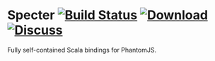 # Specter [![Build Status](https://travis-ci.org/michaelahlers/michaelahlers-specter.svg?branch=master)](https://travis-ci.org/michaelahlers/michaelahlers-specter) [![Download](https://api.bintray.com/packages/michaelahlers/maven/michaelahlers-specter/images/download.svg) ](https://bintray.com/michaelahlers/maven/michaelahlers-specter/_latestVersion) [![Discuss](https://badges.gitter.im/michaelahlers/michaelahlers-specter.svg)](https://gitter.im/michaelahlers/michaelahlers-specter?utm_source=badge&utm_medium=badge&utm_campaign=pr-badge&utm_content=badge)

Fully self-contained Scala bindings for PhantomJS.
